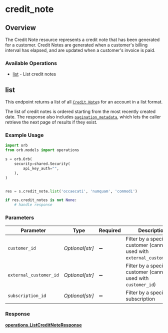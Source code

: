 # credit_note

## Overview

The Credit Note resource represents a credit note that has been generated for a customer. Credit Notes are generated when a customer's billing interval has elapsed, and are updated when a customer's invoice is paid.

### Available Operations

* [list](#list) - List credit notes

## list

This endpoint returns a list of all [`Credit Note`](../reference/Orb-API.json/components/schemas/Credit-note)s for an account in a list format. 

The list of credit notes is ordered starting from the most recently created date. The response also includes [`pagination_metadata`](../api/pagination), which lets the caller retrieve the next page of results if they exist.

### Example Usage

```python
import orb
from orb.models import operations

s = orb.Orb(
    security=shared.Security(
        api_key_auth="",
    ),
)


res = s.credit_note.list('occaecati', 'numquam', 'commodi')

if res.credit_notes is not None:
    # handle response
```

### Parameters

| Parameter                                                                  | Type                                                                       | Required                                                                   | Description                                                                |
| -------------------------------------------------------------------------- | -------------------------------------------------------------------------- | -------------------------------------------------------------------------- | -------------------------------------------------------------------------- |
| `customer_id`                                                              | *Optional[str]*                                                            | :heavy_minus_sign:                                                         | Filter by a specific customer (cannot be used with `external_customer_id`) |
| `external_customer_id`                                                     | *Optional[str]*                                                            | :heavy_minus_sign:                                                         | Filter by a specific customer (cannot be used with `customer_id`)          |
| `subscription_id`                                                          | *Optional[str]*                                                            | :heavy_minus_sign:                                                         | Filter by a specific subscription                                          |


### Response

**[operations.ListCreditNoteResponse](../../models/operations/listcreditnoteresponse.md)**

